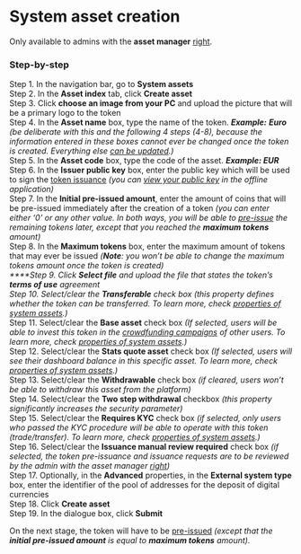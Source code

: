 # System asset creation

Only available to admins with the **asset manager** [right](system-asset-creation.md).

### Step-by-step <a id="step-by-step"></a>

Step 1. In the navigation bar, go to **System assets**  
Step 2. In the **Asset index** tab, click **Create asset**  
Step 3. Click **choose an image from your PC** and upload the picture that will be a primary logo to the token  
Step 4. In the **Asset name** box, type the name of the token. _**Example:** **Euro** \(be deliberate with this and the following 4 steps \(4-8\), because the information entered in these boxes cannot ever be changed once the token is created. Everything else_ [_can be updated_](system-asset-properties-update.md)_.\)_  
Step 5. In the **Asset code** box, type the code of the asset. _**Example: EUR**_  
Step 6. In the **Issuer public key** box, enter the public key which will be used to sign the [token issuance](system-asset-issuance.md) _\(you can_ [_view your public key_](../offline-application/view-the-issuer-public-key.md) _in the offline application\)_  
Step 7. In the **Initial pre-issued amount**, enter the amount of coins that will be pre-issued immediately after the creation of a token _\(you can enter either ‘0’ or any other value. In both ways, you will be able to_ [_pre-issue_](system-asset-pre-issuance.md) _the remaining tokens later, except that you reached the **maximum tokens** amount\)_  
Step 8. In the **Maximum tokens** box, enter the maximum amount of tokens that may ever be issued _\(**Note**: you won’t be able to change the maximum tokens amount once the token is created\)  
****_Step 9. Click **Select file** and upload the file that states the token’s **terms of use** agreement  
Step 10. Select/clear the **Transferable** check box _\(this property defines whether the token can be transferred. To learn more, check_ [_properties of system assets_](properties-of-system-assets.md)_.\)_  
Step 11. Select/clear the **Base asset** check box _\(If selected, users will be able to invest this token in the_ [_crowdfunding campaigns_](https://tokend.gitbook.io/product-guide/user-guide/crowdfunding-campaigns/overview) _of other users. To learn more, check_ [_properties of system assets_](properties-of-system-assets.md)_.\)_  
Step 12. Select/clear the **Stats quote asset** check box _\(If selected, users will see their dashboard balance in this specific asset. To learn more, check_ [_properties of system assets_](properties-of-system-assets.md)_.\)_  
Step 13. Select/clear the **Withdrawable** check box _\(if cleared, users won’t be able to withdraw this asset from the platform\)_  
Step 14. Select/clear the **Two step withdrawal** checkbox _\(this property significantly increases the security parameter\)_  
Step 15. Select/clear the **Requires KYC** check box _\(if selected, only users who passed the KYC procedure will be able to operate with this token \(trade/transfer\). To learn more, check_ [_properties of system assets_](properties-of-system-assets.md)_.\)_  
Step 16. Select/clear the **Issuance manual review required** check box _\(if selected, the token pre-issuance and issuance requests are to be reviewed by the admin with the asset manager_ [_right_](../admin-account-management/rights-of-admins-on-the-platform.md)_\)_  
Step 17. Optionally, in the **Advanced** properties, in the **External system type** box, enter the identifier of the pool of addresses for the deposit of digital currencies  
Step 18. Click **Create asset**  
Step 19. In the dialogue box, click **Submit**

On the next stage, the token will have to be [pre-issued](system-asset-pre-issuance.md) _\(except that the **initial pre-issued amount** is equal to **maximum tokens** amount\)._

